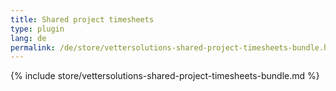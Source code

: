 ```yaml
---
title: Shared project timesheets
type: plugin
lang: de
permalink: /de/store/vettersolutions-shared-project-timesheets-bundle.html
---
```


{% include store/vettersolutions-shared-project-timesheets-bundle.md %}
